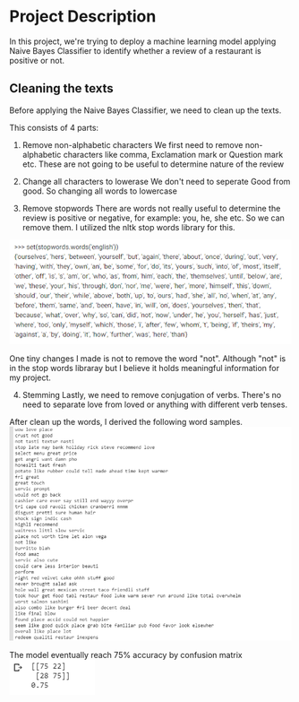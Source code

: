 # Project Description

In this project, we're trying to deploy a machine learning model applying Naive Bayes Classifier to identify whether a review of a restaurant is positive or not. 

## Cleaning the texts

Before applying the Naive Bayes Classifier, we need to clean up the texts. 

This consists of 4 parts:

1. Remove non-alphabetic characters
We first need to remove non-alphabetic characters like comma, Exclamation mark or Question mark etc. These are not going to be useful to determine nature of the review

2. Change all characters to lowerase
We don't need to seperate Good from good. So changing all words to lowercase

3. Remove stopwords
There are words not really useful to determine the review is positive or negative, for example: you, he, she etc. So we can remove them. I utilized the nltk stop words library for this. 

![](images/stopwords.PNG)

One tiny changes I made is not to remove the word "not". Although "not" is in the stop words libraray but I believe it holds meaningful information for my project.

4. Stemming
Lastly, we need to remove conjugation of verbs. There's no need to separate love from loved or anything with different verb tenses.


After clean up the words, I derived the following word samples.
![](images/nlp_sample.PNG)


The model eventually reach 75% accuracy by confusion matrix
![](images/cm.PNG)
